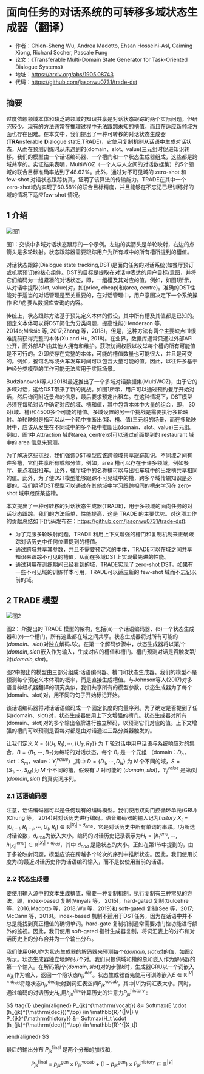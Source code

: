 # 面向任务的对话系统的可转移多域状态生成器（翻译）

* 作者：Chien-Sheng Wu, Andrea Madotto, Ehsan Hosseini-Asl, Caiming Xiong, Richard Socher, Pascale Fung
* 论文：《Transferable Multi-Domain State Generator for Task-Oriented Dialogue Systems》
* 地址：https://arxiv.org/abs/1905.08743
* 代码：https://github.com/jasonwu0731/trade-dst

## 摘要

过度依赖领域本体和缺乏跨领域的知识共享是对话状态跟踪的两个实际问题，但研究较少。现有的方法通常在推理过程中无法跟踪未知的槽值，而且在适应新领域方面也存在困难。在本文中，我们提出了一种可转移的对话状态生成器(**TRA**nsferable **D**ialogue stat**E**,TRADE)，它使用复制机制从话语中生成对话状态，从而在预测训练时从未遇到的(domain、slot、value)三元组时促进知识转移。我们的模型由一个话语编码器、一个槽门和一个状态生成器组成，这些都是跨域共享的。实证结果表明，MultiWOZ（一个人与人之间的对话数据集）的5个领域的联合目标准确率达到了48.62%。此外，通过对不可见域的 zero-shot 和 few-shot 对话状态跟踪仿真，证明了该算法的传输能力。TRADE在其中一个zero-shot域内实现了60.58%的联合目标精度，并且能够在不忘记已经训练好的域的情况下适应few-shot 情况。

## 1 介绍

![图1](/assets/images/TRADE/fig1.png)

图1：交谈中多域对话状态跟踪的一个示例。左边的实箭头是单轮映射，右边的点箭头是多轮映射。状态跟踪器需要跟踪用户为所有域中的所有槽所提到的槽值。


对话状态跟踪(Dialogue state tracking,DST)是面向任务的对话系统(如餐厅预订或机票预订)的核心组件。DST的目标是提取在对话中表达的用户目标/意图，并将它们编码为一组紧凑的对话状态，即，一组槽及其对应的值。例如，如图1所示，从对话中提取(slot, value)对，如(price, cheap)和(area, centre)。准确的DST性能对于适当的对话管理是至关重要的，在对话管理中，用户意图决定下一个系统操作 和/或 要从数据库查询的内容。

传统上，状态跟踪方法基于预先定义本体的假设，其中所有槽及其值都是已知的。预定义本体可以将DST简化为分类问题，提高性能(Henderson 等， 2014b;Mrksic 等, 2017;Zhong 等，2018)。但是，这种方法有两个主要缺点:1)很难提前获得完整的本体(Xu and Hu, 2018)。在业界，数据库通常只通过外部API公开，而外部API由其他人拥有和维护。获取访问权限以枚举每个槽的所有可能值是不可行的。2)即使存在完整的本体，可能的槽值数量也可能很大，并且是可变的。例如，餐馆名称或火车发车时间可以包含大量可能的值。因此，以往许多基于神经分类模型的工作可能无法应用于实际场景。

Budzianowski等人(2018)最近推出了一个多域对话数据集(MultiWOZ)，由于它的多域对话，这给DST带来了新的挑战。如图1所示，用户可以通过预约餐厅开始对话，然后询问附近景点的信息，最后要求预定出租车。在这种情况下，DST模型必须在每轮对话中确定对应的域、槽和值，其中包含本体中大量的组合，即， 30对(域、槽)和4500多个可能的槽值。多域设置的另一个挑战是需要执行多轮映射。单轮映射是指可以从一个轮中推断出(域、槽、值)三元组的场景，而在多轮映射中，应该从发生在不同域中的多个轮中推断出(domain、slot、value)三元组。例如，图1中 Attraction 域的(area, centre)对可以通过前面提到的 restaurant 域中的 area 信息来预测。

为了解决这些挑战，我们强调DST模型应该跨领域共享跟踪知识。不同域之间有许多槽，它们共享所有或部分值。例如，area 槽可以存在于许多领域，例如餐厅、景点和出租车。此外，餐厅域中的名称槽可以与出租车域中的出发槽共享相同的值。此外，为了使DST模型能够跟踪不可见域中的槽，跨多个域传输知识是必要的。我们期望DST模型可以通过在其他域中学习跟踪相同的槽来学习在 zero-shot 域中跟踪某些槽。

本文提出了一种可转移的对话状态生成器(TRADE)，用于多领域的面向任务的对话状态跟踪。我们的方法简单，性能提高，这是 TRADE 的主要优势。对这项工作的贡献总结如下(代码发布在：https://github.com/jasonwu0731/trade-dst):

* 为了克服多轮映射问题，TRADE 利用上下文增强的槽门和复制机制来正确跟踪对话历史中任何位置提到的槽值。
* 通过跨域共享其参数，并且不需要预定义的本体，TRADE可以在域之间共享知识来跟踪不可见的槽值，从而在多域DST上实现最先进的性能。
* 通过利用在训练期间已经看到的域，TRADE实现了 zero-shot DST。如果有一些不可见域的训练样本可用，TRADE可以适应新的 few-shot 域而不忘记以前的域。

## 2 TRADE 模型


![图2](/assets/images/TRADE/fig2.png)

图2：:所提出的 TRADE 模型的架构，包括(a)一个话语编码器、(b)一个状态生成器和(c)一个槽门，所有这些都在域之间共享。状态生成器将对所有可能的$(domain、slot)$对独立解码$J$次。在第一个解码步骤中，状态生成器将以第$j$个$(domain,slot)$嵌入作为输入，生成对应的槽值和槽门。槽门预测对话是否触发第$j$对$(domain,slot)$。


图2中提出的模型由三部分组成:话语编码器、槽门和状态生成器。我们的模型不是预测每个预定义本体项的概率，而是直接生成槽值。与Johnson等人(2017)对多语言神经机器翻译的研究类似，我们共享所有的模型参数，状态生成器为了每个(domain、slot)对，用不同的句子开始标记开始。

该话语编码器将对话话语编码成一个固定长度的向量序列。为了确定是否提到了任何(domain、slot)对，状态生成器使用上下文增强的槽门。状态生成器对所有(domain、slot)对的多个输出令牌进行独立解码，以预测它们对应的值。上下文增强的槽门可以预测是否每对都是由对话通过三路分类器触发的。

让我们定义 $X=\lbrace (U_1,R_1),\cdots,(U_T,R_T) \rbrace$ 为 $T$ 轮对话中用户话语与系统响应对的集合，$B=\lbrace B_1,\cdots,B_T \rbrace$为每轮的对话状态，每个 $B_t$ 是一个元组 （domain：$D_n$，slot：$S_m$，value：$Y_j^{value}$）,其中 $D=\lbrace D_1,\cdots,D_N \rbrace$ 为 $N$ 个不同的域，$S=\lbrace S_1,\cdots,S_M \rbrace$为 $M$ 个不同的槽，假设有 $J$ 对可能的 $(domain,slot)$，$Y_j^{value}$ 是第$j$对 $(domain,slot)$  的真实词序列。

### 2.1 话语编码器

注意，话语编码器可以是任何现有的编码模型。我们使用双向门控循环单元(GRU) (Chung 等， 2014)对对话历史进行编码。语音编码器的输入记为$history$ $X_t=[U_{t-l},R_{t-l},\cdots,U_t,R_t] \in \mathbb{R}^{|X_t|\times d_{emb}}$，它是对话历史中所有单词的串联。$l$为所选对话轮数，$d_{emb}$为嵌入大小。编码的对话历史记录表示为$H_t=[h_1^{enc},\cdots,h_{|X_t|}^{enc}] \in \mathbb{R}^{|X_t|\times d_{hdd}}$，其中 $d_{hdd}$ 是隐状态的大小。正如在第1节中提到的，由于多轮映射问题，模型应该在跨越多个轮次的序列中推断状态。因此，我们使用长度为$l$的最近对话历史作为话语编码输入，而不是仅使用当前的话语。

### 2.2 状态生成器

要使用输入源中的文本生成槽值，需要一种复制机制。执行复制有三种常见的方法，即，index-based 复制(Vinyals 等， 2015)，hard-gated 复制(Gulcehre 等，2016;Madotto 等，2018;Wu 等，2019)和 soft-gated 复制(See 等，2017; McCann 等，2018)。index-based 机制不适用于DST任务，因为在话语中并不总是能找到真正槽值的确切单词。hard-gate 复制机制通常需要对门控功能进行额外的监视。因此，我们使用 soft-gated 指针生成器复制，将词汇表上的分布和对话历史上的分布合并为一个输出分布。

我们使用GRU作为状态生成器的解码器来预测每个$(domain,slot)$对的值，如图2所示。状态生成器独立地解码$J$个对。我们只提供域和槽的总和嵌入作为解码器的第一个输入。在解码第$j$个$(domain,slot)$对的步骤$k$时，生成器GRU以一个词嵌入$w_{jk}$作为输入，返回一个隐状态$h_{jk}^{\mathrm{dec}}$。状态生成器首先使用可训练嵌入$E\in \mathbb{R}^{|V|\times d_{hdd}}$将隐状态$h_{jk}^{\mathrm{dec}}$映射到词汇表空间$P_{jk}^{\mathrm{vocab}}$，其中$|V|$为词汇表大小。同时，通过编码的对话历史$H_t$,用$h_{jk}^{\mathrm{dec}}$计算历史的注意力$P_{jk}^{\mathrm{history}}$ :

$$
\tag{1}
\begin{aligned}
P_{jk}^{\mathrm{vocab}} &= Softmax(E \cdot (h_{jk}^{\mathrm{dec}})^\top) \in \mathbb{R}^{|V|} \\\\
P_{jk}^{\mathrm{history}} &= Softmax(H_t \cdot (h_{jk}^{\mathrm{dec}})^\top) \in \mathbb{R}^{|X_t|} 

\end{aligned}
$$

最后的输出分布 $P_{jk}^{\mathrm{final}}$ 是两个分布的加权和,

$$
\tag{2}
P_{jk}^{\mathrm{final}}=p_{jk}^{\mathrm{gen}} \times P_{jk}^{\mathrm{vocab}} + (1-p_{jk}^{\mathrm{gen}}) \times P_{jk}^{\mathrm{history}} \in \mathbb{R}^{|V|}
$$


